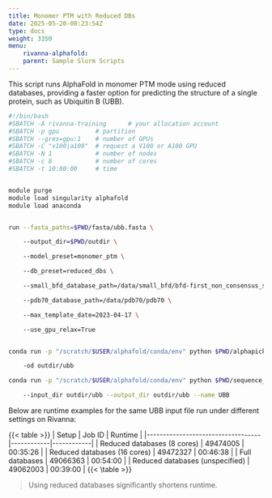 ```yaml
---
title: Monomer PTM with Reduced DBs
date: 2025-05-20-00:23:54Z
type: docs 
weight: 3350
menu: 
    rivanna-alphafold:
    parent: Sample Slurm Scripts
---
```


This script runs AlphaFold in monomer PTM mode using reduced databases, providing a faster option for predicting the structure of a single protein, such as Ubiquitin B (UBB).

```bash
#!/bin/bash​
#SBATCH -A rivanna-training      # your allocation account​
#SBATCH -p gpu          # partition​
#SBATCH --gres=gpu:1    # number of GPUs​
#SBATCH -C "v100|a100"  # request a V100 or A100 GPU​
#SBATCH -N 1            # number of nodes​
#SBATCH -c 8            # number of cores​
#SBATCH -t 10:00:00     # time​


module purge​
module load singularity alphafold​
module load anaconda​


run --fasta_paths=$PWD/fasta/ubb.fasta \​

    --output_dir=$PWD/outdir \​

    --model_preset=monomer_ptm \​

    --db_preset=reduced_dbs \​

    --small_bfd_database_path=/data/small_bfd/bfd-first_non_consensus_sequences.fasta \​

    --pdb70_database_path=/data/pdb70/pdb70 \​

    --max_template_date=2023-04-17 \​

    --use_gpu_relax=True​


conda run -p "/scratch/$USER/alphafold/conda/env" python $PWD/alphapickle/run_AlphaPickle.py \​

	-od outdir/ubb​

conda run -p "/scratch/$USER/alphafold/conda/env" python $PWD/sequence_coverage_plot.py \​

	--input_dir outdir/ubb --output_dir outdir/ubb --name UBB


```

Below are runtime examples for the same UBB input file run under different settings on Rivanna:

{{< table >}}
| Setup                              | Job ID     | Runtime    |
|-----------------------------------|------------|------------|
| Reduced databases (8 cores)       | 49474005   | 00:35:26   |
| Reduced databases (16 cores)      | 49472327   | 00:46:38   |
| Full databases                    | 49066363   | 00:54:00   |
| Reduced databases (unspecified)   | 49062003   | 00:39:00   |
{{< \table >}}

> Using reduced databases significantly shortens runtime.  